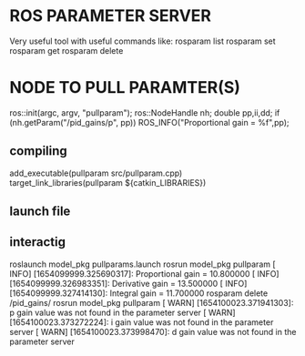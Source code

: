 # ROS PARAMETER SERVER
Very useful tool with useful commands like:
rosparam list
rosparam set
rosparam get
rosparam delete

# NODE TO PULL PARAMTER(S)
ros::init(argc, argv, "pullparam"); 
ros::NodeHandle nh; 
double pp,ii,dd;
if (nh.getParam("/pid_gains/p", pp)) 
ROS_INFO("Proportional gain = %f",pp);

## compiling
add_executable(pullparam src/pullparam.cpp)
target_link_libraries(pullparam ${catkin_LIBRARIES})

## launch file
<launch>
	<rosparam command="load" file="$(find model_pkg)/parms/pidgains.yaml" />
	<node name="pullparam" pkg= "model_pkg" type= "pullparam" />
</launch>

## interactig
roslaunch model_pkg pullparams.launch
rosrun model_pkg pullparam 
[ INFO] [1654099999.325690317]: Proportional gain = 10.800000
[ INFO] [1654099999.326983351]: Derivative gain = 13.500000
[ INFO] [1654099999.327414130]: Integral gain = 11.700000
rosparam delete /pid_gains/
rosrun model_pkg pullparam 
[ WARN] [1654100023.371941303]: p gain value was not found in the parameter server
[ WARN] [1654100023.373272224]: i gain value was not found in the parameter server
[ WARN] [1654100023.373998470]: d gain value was not found in the parameter server

